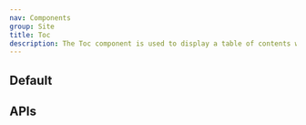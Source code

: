 ```yaml
---
nav: Components
group: Site
title: Toc
description: The Toc component is used to display a table of contents with clickable anchor links to different sections of a page. It can be customized with a specific height and width, and can be displayed differently on mobile devices. The component utilizes the Ant Design Anchor component to create the clickable anchor links.
---
```


## Default

<code src="./demos/index.tsx" nopadding></code>

## APIs

<API></API>
